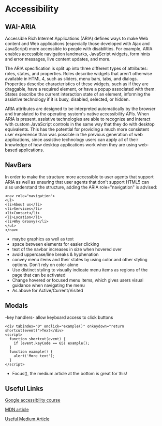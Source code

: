 # Accessibility

## WAI-ARIA

Accessible Rich Internet Applications (ARIA) defines ways to make Web content and Web applications (especially those developed with Ajax and JavaScript) more accessible to people with disabilities. For example, ARIA enables accessible navigation landmarks, JavaScript widgets, form hints and error messages, live content updates, and more.

The ARIA specification is split up into three different types of attributes: roles, states, and properties. Roles describe widgets that aren't otherwise available in HTML 4, such as sliders, menu bars, tabs, and dialogs. Properties describe characteristics of these widgets, such as if they are draggable, have a required element, or have a popup associated with them. States describe the current interaction state of an element, informing the assistive technology if it is busy, disabled, selected, or hidden.

ARIA attributes are designed to be interpreted automatically by the browser and translated to the operating system's native accessibility APIs. When ARIA is present, assistive technologies are able to recognize and interact with custom JavaScript controls in the same way that they do with desktop equivalents. This has the potential for providing a much more consistent user experience than was possible in the previous generation of web applications, since assistive technology users can apply all of their knowledge of how desktop applications work when they are using web-based applications.


## NavBars

In order to make the structure more accessible to user agents that support ARIA as well as ensuring that user agents that don't support HTML5 can also understand the structure, adding the ARIA role="navigation" is advised:
```
<nav role="navigation">
<ul>
<li>About us</li>
<li>Services</li>
<li>Contact</li>
<li>Location</li>
<li>Why Groovy?</li>
</ul>
</nav>
```


- maybe graphics as well as text
- space between elements for easier clicking
- text of the navbar increases in size when hovered over
- avoid uppercase/line breaks & hyphenation
- convey menu items and their states by using color and other styling options. Don’t rely on color alone
- Use distinct styling to visually indicate menu items as regions of the page that can be activated 
- Change hovered or focused menu items, which gives users visual guidance when navigating the menu
- As above for Active/Current/Visited

## Modals
-key handlers- allow keyboard access to click buttons

```
<div tabindex="0" onclick="example()" onkeydown="return shortcut(event)">Text</div>
<script>
  function shortcut(event) {
    if (event.keyCode == 65) example();
  }
  function example() {
    alert('More text');
  }
</script>
```

- Focus(), the medium article at the bottom is great for this! 



## Useful Links
[Google accessibility course](https://webaccessibility.withgoogle.com/course) 

[MDN article](https://developer.mozilla.org/en-US/docs/Web/Accessibility) 

[Useful Medium Article](https://medium.com/@matuzo/writing-javascript-with-accessibility-in-mind-a1f6a5f467b9)
